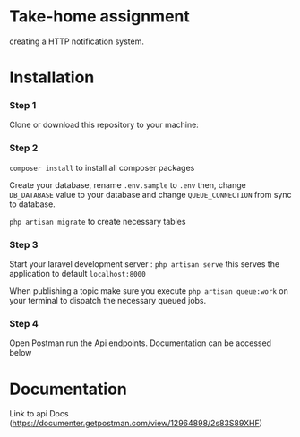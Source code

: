 # Take-home assignment

creating a HTTP notification system.

# Installation

### Step 1

Clone or download this repository to your machine:


### Step 2

`composer install` to install all composer packages

Create your database, rename `.env.sample` to `.env` then, change `DB_DATABASE` value to your database and change `QUEUE_CONNECTION` from sync to database.

`php artisan migrate` to create necessary tables

### Step 3

Start your laravel development server : `php artisan serve` this serves the application to default `localhost:8000`

When publishing a topic make sure you execute `php artisan queue:work` on your terminal to dispatch the necessary queued jobs.

### Step 4

Open Postman run the Api endpoints. Documentation can be accessed below

# Documentation

Link to api Docs (https://documenter.getpostman.com/view/12964898/2s83S89XHF)

